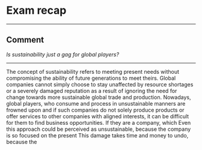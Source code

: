 # Exam recap
___
## Comment
*Is sustainability just a gag for global players?*
___
The concept of sustainability refers to meeting present needs without compromising the ability of future generations to meet theirs.
Global companies cannot simply choose to stay unaffected by resource shortages or a severely damaged reputation as a result of ignoring the need for change towards more sustainable global trade and production.
Nowadays, global players, who consume and process in unsustainable manners are frowned upon and if such companies do not solely produce products or offer services to other companies with aligned interests, it can be difficult for them to find business opportunities. 
If they are a company, which 
Even this approach could be perceived as unsustainable, because the company is so focused on the present 
This damage takes time and money to undo, because the 